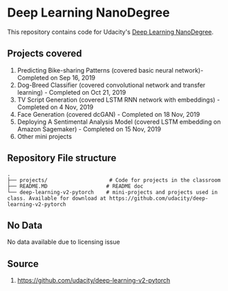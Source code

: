 # Deep Learning NanoDegree
This repository contains code for Udacity's [Deep Learning NanoDegree](https://www.udacity.com/course/deep-learning-nanodegree--nd101).

## Projects covered
1. Predicting Bike-sharing Patterns (covered basic neural network)- Completed on Sep 16, 2019
2. Dog-Breed Classifier (covered convolutional network and transfer learning) - Completed on Oct 21, 2019
3. TV Script Generation (covered LSTM RNN network with embeddings) - Completed on 4 Nov, 2019 
4. Face Generation (covered dcGAN) - Completed on 18 Nov, 2019
5. Deploying A Sentimental Analysis Model (covered LSTM embedding on Amazon Sagemaker) - Completed on 15 Nov, 2019 
6. Other mini projects 

## Repository File structure
    .
    ├── projects/                    # Code for projects in the classroom
    ├── README.MD                   # README doc
    └── deep-learning-v2-pytorch    # mini-projects and projects used in class. Available for download at https://github.com/udacity/deep-learning-v2-pytorch

## No Data
No data available due to licensing issue

## Source
1. https://github.com/udacity/deep-learning-v2-pytorch
